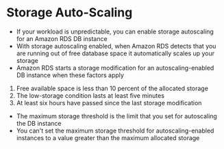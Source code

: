 
# Storage Auto-Scaling
- If your workload is unpredictable, you can enable storage autoscaling for an Amazon RDS DB instance
- With storage autoscaling enabled, when Amazon RDS detects that you are running out of free database space it automatically 
  scales up your storage
- Amazon RDS starts a storage modification for an autoscaling-enabled DB instance when these factors apply
1. Free available space is less than 10 percent of the allocated storage
2. The low-storage condition lasts at least five minutes 
3. At least six hours have passed since the last storage modification
- The maximum storage threshold is the limit that you set for autoscaling the DB instance
- You can't set the maximum storage threshold for autoscaling-enabled instances to a value greater than the maximum 
  allocated storage
